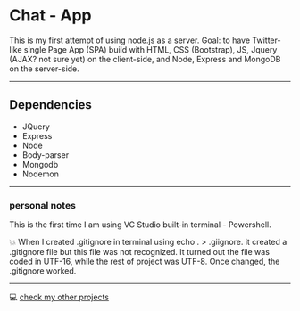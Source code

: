 # Chat - App
This is my first attempt of using node.js as a server. 
Goal: to have Twitter-like single Page App (SPA) build with HTML, CSS (Bootstrap), JS, Jquery (AJAX? not sure yet) on the client-side, and Node, Express and MongoDB on the server-side.

-------------------------------------------

## Dependencies

- JQuery
- Express
- Node
- Body-parser
- Mongodb
- Nodemon

---------------------------------
### personal notes
This is the first time I am using VC Studio built-in terminal - Powershell.

:collision: When I created .gitignore in terminal using echo . > .giignore. it created a .gitignore file but this file was not recognized. It turned out the file was coded in UTF-16, while the rest of project was UTF-8. Once changed, the .gitignore worked.

------------------------------------------
:computer: [check my other projects](https://github.com/pinaska)